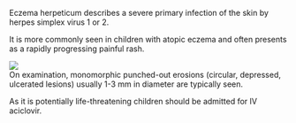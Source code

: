 Eczema herpeticum describes a severe primary infection of the skin by herpes simplex virus 1 or 2\.   
  
It is more commonly seen in children with atopic eczema and often presents as a rapidly progressing painful rash.   
  
[![](https://d32xxyeh8kfs8k.cloudfront.net/images_Passmedicine/ddd050.jpg)](https://d32xxyeh8kfs8k.cloudfront.net/images_Passmedicine/ddd050b.jpg)  
On examination, monomorphic punched\-out erosions (circular, depressed, ulcerated lesions) usually 1\-3 mm in diameter are typically seen.  
  
As it is potentially life\-threatening children should be admitted for IV aciclovir.